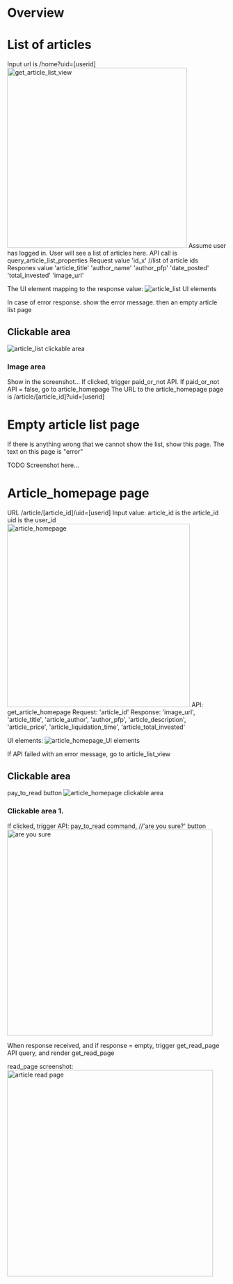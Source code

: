 # Overview

# List of articles
Input url is /home?uid=[userid]
<img width="413" alt="get_article_list_view" src="https://user-images.githubusercontent.com/17632589/163287942-eb1ba918-756d-40c2-9fe5-b5de84098d96.png">
Assume user has logged in. User will see a list of articles here.
API call is query_article_list_properties
Request value 'id_x' //list of article ids
Respones value 'article_title' 'author_name' 'author_pfp' 'date_posted' 'total_invested' 'image_url'

The UI element mapping to the response value:
![article_list UI elements](https://user-images.githubusercontent.com/17632589/163289703-5ac353a4-500d-46f1-8f96-edb3b9fd318b.jpeg)


In case of error response. show the error message. then an empty article list page

## Clickable area 
![article_list clickable area](https://user-images.githubusercontent.com/17632589/163292189-bd1755cd-507e-416e-82f9-39ab6716466b.jpeg)

### Image area
Show in the screenshot...
If clicked, trigger paid_or_not API. If paid_or_not API = false, go to article_homepage
The URL to the article_homepage page is /article/[article_id]?uid=[userid]


# Empty article list page
If there is anything wrong that we cannot show the list, show this page.
The text on this page is "error"

TODO Screenshot here...

# Article_homepage page
URL /article/[article_id]/uid=[userid]
Input value: article_id is the article_id
uid is the user_id
<img width="420" alt="article_homepage" src="https://user-images.githubusercontent.com/17632589/163291830-904ef29a-4128-4152-8253-59ae128daf44.png">
API: get_article_homepage
Request: 'article_id'
Response: 'image_url', 'article_title', 'article_author', 'author_pfp', 'article_description', 'article_price', 'article_liquidation_time', 'article_total_invested'

UI elements:
![article_homepage_UI elements](https://user-images.githubusercontent.com/17632589/163291846-afc8f054-d6a8-4df5-a4af-35cab5fea582.jpeg)

If API failed with an error message, go to article_list_view

## Clickable area
pay_to_read button
![article_homepage clickable area](https://user-images.githubusercontent.com/17632589/163291842-b3e7c0a0-3e47-478c-bee2-d3bfd2d5ba58.jpeg)


### Clickable area 1.
If clicked, trigger API: pay_to_read command, 
//'are you sure?' button
<img width="472" alt="are you sure" src="https://user-images.githubusercontent.com/17632589/163291813-0111bf74-5b2d-4a7b-b678-10e393be5a26.png">

When response received, and if response = empty, trigger get_read_page API query, and render get_read_page

read_page screenshot:
<img width="473" alt="article read page" src="https://user-images.githubusercontent.com/17632589/163291858-bb93fc56-3a41-4abf-b9c3-b0dbb3ac6594.png">

